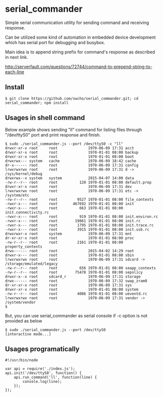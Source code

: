 # serial_commander

Simple serial communication utility for sending command and receiving response.

Can be utilized some kind of automation in embedded device development which has serial port for debugging and busybox.

Main idea is to append string prefix for command's response as described in next link.

http://serverfault.com/questions/72744/command-to-prepend-string-to-each-line


## Install

```shell
$ git clone https://github.com/swcho/serial_commander.git; cd serial_commander; npm install
```

## Usages in shell command

Below example shows sending "ll" command for listing files through "/dev/ttyS0" port and print response and finish.

```
$ sudo ./serial_commander.js --port /dev/ttyS0 -c "ll"
drwxr-xr-x root     root              1970-06-09 17:31 acct
drwxr-xr-x root     root              1970-01-01 08:00 backup
drwxr-xr-x root     root              1970-01-01 08:00 boot
drwxrwx--- system   cache             1970-06-09 18:42 cache
dr-x------ root     root              1970-06-09 17:31 config
lrwxrwxrwx root     root              1970-06-09 17:31 d -> /sys/kernel/debug
drwxrwx--x system   system            2015-04-07 14:00 data
-rw-r--r-- root     root          120 1970-01-01 08:00 default.prop
drwxr-xr-x root     root              1970-06-09 17:31 dev
lrwxrwxrwx root     root              1970-06-09 17:31 etc -> /system/etc
-rw-r--r-- root     root         9527 1970-01-01 08:00 file_contexts
-rwxr-x--- root     root       467692 1970-01-01 08:00 init
-rwxr-x--- root     root          663 1970-01-01 08:00 init.connectivity.rc
-rwxr-x--- root     root          919 1970-01-01 08:00 init.environ.rc
-rwxr-x--- root     root        19861 1970-01-01 08:00 init.rc
-rwxr-x--- root     root         1795 1970-01-01 08:00 init.trace.rc
-rwxr-x--- root     root         3915 1970-01-01 08:00 init.usb.rc
drwxrwxr-x root     system            1970-06-09 17:31 mnt
dr-xr-xr-x root     root              1970-01-01 08:00 proc
-rw-r--r-- root     root         2161 1970-01-01 08:00 property_contexts
drwx------ root     root              2015-04-02 14:29 root
drwxr-x--- root     root              1970-01-01 08:00 sbin
lrwxrwxrwx root     root              1970-06-09 17:31 sdcard -> /storage/emulated/legacy
-rw-r--r-- root     root          656 1970-01-01 08:00 seapp_contexts
-rw-r--r-- root     root        75478 1970-01-01 08:00 sepolicy
drwxr-x--x root     sdcard_r          1970-06-09 17:31 storage
drwx------ root     root              1970-06-09 17:32 swap_zram0
dr-xr-xr-x root     root              1970-06-09 17:31 sys
drwxr-xr-x root     root              1970-01-01 08:00 system
-rw-r--r-- root     root         4086 1970-01-01 08:00 ueventd.rc
lrwxrwxrwx root     root              1970-06-09 17:31 vendor -> /system/vendor
$ 
```

But, you can use serial_commander as serial console if -c option is not provided as below

```
$ sudo ./serial_commander.js --port /dev/ttyS0
[interactive mode...]
```

## Usages programatically

```node
#!/usr/bin/node

var api = require('./index.js');
api.init('/dev/ttyS0', function() {
    api.run_command('ll', function(line) {
        console.log(line);
    });
});
```